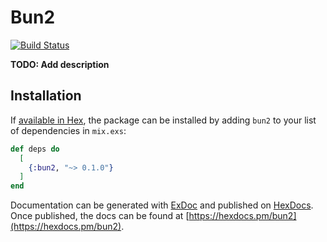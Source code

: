 # Bun2
[![Build Status](https://travis-ci.org/jit-y/bun2.svg?branch=master)](https://travis-ci.org/jit-y/bun2)

**TODO: Add description**

## Installation

If [available in Hex](https://hex.pm/docs/publish), the package can be installed
by adding `bun2` to your list of dependencies in `mix.exs`:

```elixir
def deps do
  [
    {:bun2, "~> 0.1.0"}
  ]
end
```

Documentation can be generated with [ExDoc](https://github.com/elixir-lang/ex_doc)
and published on [HexDocs](https://hexdocs.pm). Once published, the docs can
be found at [https://hexdocs.pm/bun2](https://hexdocs.pm/bun2).
